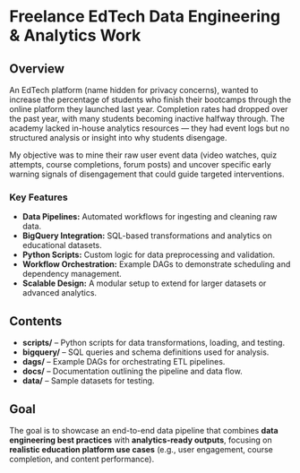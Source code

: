 # Freelance EdTech Data Engineering & Analytics Work

## Overview

An EdTech platform (name hidden for privacy concerns), wanted to increase the percentage of students who finish their bootcamps through the online platform they launched last year. Completion rates had dropped over the past year, with many students becoming inactive halfway through. The academy lacked in-house analytics resources — they had event logs but no structured analysis or insight into why students disengage.

My objective was to mine their raw user event data (video watches, quiz attempts, course completions, forum posts) and uncover specific early warning signals of disengagement that could guide targeted interventions.

### Key Features
- **Data Pipelines:** Automated workflows for ingesting and cleaning raw data.
- **BigQuery Integration:** SQL-based transformations and analytics on educational datasets.
- **Python Scripts:** Custom logic for data preprocessing and validation.
- **Workflow Orchestration:** Example DAGs to demonstrate scheduling and dependency management.
- **Scalable Design:** A modular setup to extend for larger datasets or advanced analytics.

## Contents
- **scripts/** – Python scripts for data transformations, loading, and testing.
- **bigquery/** – SQL queries and schema definitions used for analysis.
- **dags/** – Example DAGs for orchestrating ETL pipelines.
- **docs/** – Documentation outlining the pipeline and data flow.
- **data/** – Sample datasets for testing.

## Goal
The goal is to showcase an end-to-end data pipeline that combines **data engineering best practices** with **analytics-ready outputs**, focusing on **realistic education platform use cases** (e.g., user engagement, course completion, and content performance).
